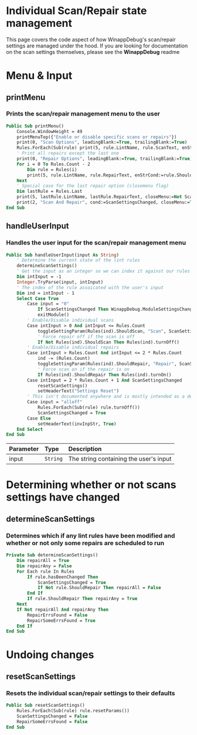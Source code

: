 
# Individual Scan/Repair state management

This page covers the code aspect of how WinappDebug's scan/repair settings are managed under the hood. If you are looking for documentation on the scan settings themselves, please see the  **WinappDebug** readme

# Menu & Input

## printMenu

### Prints the scan/repair management menu to the user

```vb
Public Sub printMenu()
    Console.WindowHeight = 49
    printMenuTop({"Enable or disable specific scans or repairs"})
    print(0, "Scan Options", leadingBlank:=True, trailingBlank:=True)
    Rules.ForEach(Sub(rule) print(5, rule.LintName, rule.ScanText, enStrCond:=rule.ShouldScan))
    ' Print all repairs except the last one
    print(0, "Repair Options", leadingBlank:=True, trailingBlank:=True)
    For i = 0 To Rules.Count - 2
        Dim rule = Rules(i)
        print(5, rule.LintName, rule.RepairText, enStrCond:=rule.ShouldRepair)
    Next
    ' Special case for the last repair option (closemenu flag)
    Dim lastRule = Rules.Last
    print(5, lastRule.LintName, lastRule.RepairText, closeMenu:=Not ScanSettingsChanged, enStrCond:=lastRule.ShouldRepair)
    print(2, "Scan And Repair", cond:=ScanSettingsChanged, closeMenu:=True)
End Sub
```

## handleUserInput

### Handles the user input for the scan/repair management menu

```vb
Public Sub handleUserInput(input As String)
    ' Determine the current state of the lint rules
    determineScanSettings()
    ' Get the input as an integer so we can index it against our rules
    Dim intInput = -1
    Integer.TryParse(input, intInput)
    ' The index of the rule assoicated with the user's input
    Dim ind = intInput - 1
    Select Case True
        Case input = "0"
            If ScanSettingsChanged Then WinappDebug.ModuleSettingsChanged = True
            exitModule()
        ' Enable/Disable individual scans
        Case intInput > 0 And intInput <= Rules.Count
            toggleSettingParam(Rules(ind).ShouldScan, "Scan", ScanSettingsChanged)
            ' Force repair off if the scan is off
            If Not Rules(ind).ShouldScan Then Rules(ind).turnOff()
        ' Enable/Disable individual repairs
        Case intInput > Rules.Count And intInput <= 2 * Rules.Count
            ind -= (Rules.Count)
            toggleSettingParam(Rules(ind).ShouldRepair, "Repair", ScanSettingsChanged)
            ' Force scan on if the repair is on
            If Rules(ind).ShouldRepair Then Rules(ind).turnOn()
        Case intInput = 2 * Rules.Count + 1 And ScanSettingsChanged
            resetScanSettings()
            setHeaderText("Settings Reset")
        ' This isn't documented anywhere and is mostly intended as a debugging shortcut
        Case input = "alloff"
            Rules.ForEach(Sub(rule) rule.turnOff())
            ScanSettingsChanged = True
        Case Else
            setHeaderText(invInpStr, True)
    End Select
End Sub
```

|Parameter|Type|Description|
|:-|:-|:-
input|`String`|The string containing the user's input

# Determining whether or not scans settings have changed

## determineScanSettings

### Determines which if any lint rules have been modified and whether or not only some repairs are scheduled to run

```vb
Private Sub determineScanSettings()
    Dim repairAll = True
    Dim repairAny = False
    For Each rule In Rules
        If rule.hasBeenChanged Then
            ScanSettingsChanged = True
            If Not rule.ShouldRepair Then repairAll = False
        End If
        If rule.ShouldRepair Then repairAny = True
    Next
    If Not repairAll And repairAny Then
        RepairErrsFound = False
        RepairSomeErrsFound = True
    End If
End Sub
```

# Undoing changes

## resetScanSettings

### Resets the individual scan/repair settings to their defaults

```vb
Public Sub resetScanSettings()
    Rules.ForEach(Sub(rule) rule.resetParams())
    ScanSettingsChanged = False
    RepairSomeErrsFound = False
End Sub
```
